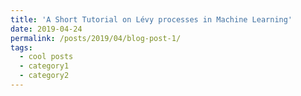 ```yaml
---
title: 'A Short Tutorial on Lévy processes in Machine Learning'
date: 2019-04-24
permalink: /posts/2019/04/blog-post-1/
tags:
  - cool posts
  - category1
  - category2
---
```




